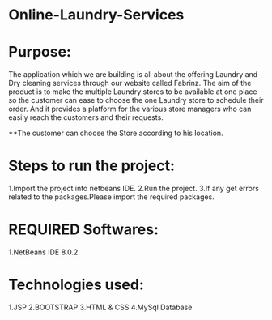 # Online-Laundry-Services

# Purpose:

 The application which we are building is all about the offering Laundry and Dry
cleaning services through our website called Fabrinz. The aim of the product is to make the
multiple Laundry stores to be available at one place so the customer can ease to choose the
one Laundry store to schedule their order. And it provides a platform for the various store
managers who can easily reach the customers and their requests.

**The customer can choose the Store according to his location.

# Steps to run the project:

1.Import the project into netbeans IDE.
2.Run the project.
3.If any get errors related to the packages.Please import the required packages.


# REQUIRED Softwares:

1.NetBeans IDE 8.0.2

# Technologies used:

1.JSP
2.BOOTSTRAP
3.HTML & CSS
4.MySql Database

